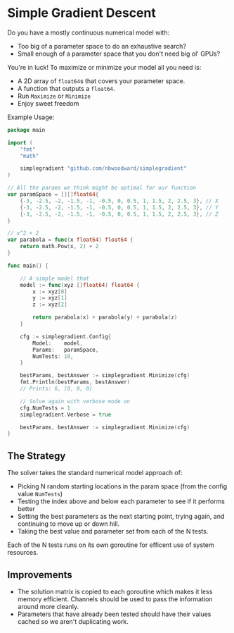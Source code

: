 # Simple Gradient Descent

Do you have a mostly continuous numerical model with:
- Too big of a parameter space to do an exhaustive search?
- Small enough of a parameter space that you don't need big ol' GPUs?

You're in luck! To maximize or minimize your model all you need is:
 - A 2D array of `float64`s that covers your parameter space.
 - A function that outputs a `float64`.
 - Run `Maximize` or `Minimize`
 - Enjoy sweet freedom

Example Usage:
```go
package main

import (
	"fmt"
	"math"

	simplegradient "github.com/nbwoodward/simplegradient"
)

// All the params we think might be optimal for our function
var paramSpace = [][]float64{
	{-3, -2.5, -2, -1.5, -1, -0.5, 0, 0.5, 1, 1.5, 2, 2.5, 3}, // X
	{-3, -2.5, -2, -1.5, -1, -0.5, 0, 0.5, 1, 1.5, 2, 2.5, 3}, // Y
	{-3, -2.5, -2, -1.5, -1, -0.5, 0, 0.5, 1, 1.5, 2, 2.5, 3}, // Z
}

// x^2 + 2
var parabola = func(x float64) float64 {
	return math.Pow(x, 2) + 2
}

func main() {

	// A simple model that
	model := func(xyz []float64) float64 {
		x := xyz[0]
		y := xyz[1]
		z := xyz[2]

		return parabola(x) + parabola(y) + parabola(z)
	}

	cfg := simplegradient.Config{
		Model:    model,
		Params:   paramSpace,
		NumTests: 10,
	}

	bestParams, bestAnswer := simplegradient.Minimize(cfg)
	fmt.Println(bestParams, bestAnswer)
	// Prints: 6, [0, 0, 0]

	// Solve again with verbose mode on
	cfg.NumTests = 1
	simplegradient.Verbose = true

	bestParams, bestAnswer := simplegradient.Minimize(cfg)
}
```

## The Strategy
The solver takes the standard numerical model approach of:
- Picking N random starting locations in the param space (from the config value `NumTests`)
- Testing the index above and below each parameter to see if it performs better
- Setting the best parameters as the next starting point, trying again, and continuing to move up or down hill.
- Taking the best value and parameter set from each of the N tests.

Each of the N tests runs on its own goroutine for efficent use of system resources.

## Improvements
- The solution matrix is copied to each goroutine which makes it less memory efficient. Channels
should be used to pass the information around more cleanly.
- Parameters that have already been tested should have their values cached so we aren't duplicating work.
